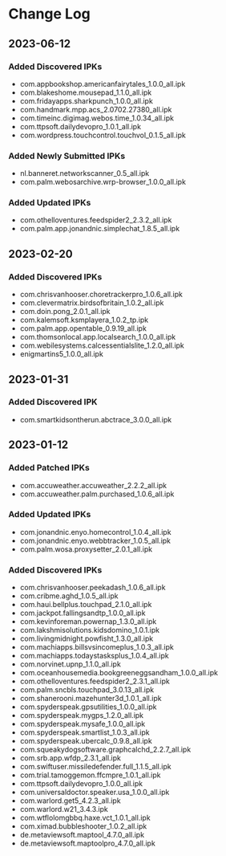 # Change Log

## 2023-06-12
### Added Discovered IPKs
- com.appbookshop.americanfairytales_1.0.0_all.ipk
- com.blakeshome.mousepad_1.1.0_all.ipk
- com.fridayapps.sharkpunch_1.0.0_all.ipk
- com.handmark.mpp.acs_2.0702.27380_all.ipk
- com.timeinc.digimag.webos.time_1.0.34_all.ipk
- com.ttpsoft.dailydevopro_1.0.1_all.ipk
- com.wordpress.touchcontrol.touchvol_0.1.5_all.ipk

### Added Newly Submitted IPKs
- nl.banneret.networkscanner_0.5_all.ipk
- com.palm.webosarchive.wrp-browser_1.0.0_all.ipk

### Added Updated IPKs
- com.othelloventures.feedspider2_2.3.2_all.ipk
- com.palm.app.jonandnic.simplechat_1.8.5_all.ipk

## 2023-02-20
### Added Discovered IPKs
- com.chrisvanhooser.choretrackerpro_1.0.6_all.ipk
- com.clevermatrix.birdsofbritain_1.0.2_all.ipk
- com.doin.pong_2.0.1_all.ipk
- com.kalemsoft.ksmplayera_1.0.2_tp.ipk
- com.palm.app.opentable_0.9.19_all.ipk
- com.thomsonlocal.app.localsearch_1.0.0_all.ipk
- com.webilesystems.calcessentialslite_1.2.0_all.ipk
- enigmartins5_1.0.0_all.ipk

## 2023-01-31
### Added Discovered IPK
- com.smartkidsontherun.abctrace_3.0.0_all.ipk

## 2023-01-12
### Added Patched IPKs
- com.accuweather.accuweather_2.2.2_all.ipk
- com.accuweather.palm.purchased_1.0.6_all.ipk

### Added Updated IPKs
- com.jonandnic.enyo.homecontrol_1.0.4_all.ipk
- com.jonandnic.enyo.webbtracker_1.0.5_all.ipk
- com.palm.wosa.proxysetter_2.0.1_all.ipk

### Added Discovered IPKs
- com.chrisvanhooser.peekadash_1.0.6_all.ipk
- com.cribme.aghd_1.0.5_all.ipk
- com.haui.bellplus.touchpad_2.1.0_all.ipk
- com.jackpot.fallingsandtp_1.0.0_all.ipk
- com.kevinforeman.powernap_1.3.0_all.ipk
- com.lakshmisolutions.kidsdomino_1.0.1.ipk
- com.livingmidnight.powfisht_1.3.0_all.ipk
- com.machiapps.billsvsincomeplus_1.0.3_all.ipk
- com.machiapps.todaystasksplus_1.0.4_all.ipk
- com.norvinet.upnp_1.1.0_all.ipk
- com.oceanhousemedia.bookgreeneggsandham_1.0.0_all.ipk
- com.othelloventures.feedspider2_2.3.1_all.ipk
- com.palm.sncbls.touchpad_3.0.13_all.ipk
- com.shanerooni.mazehunter3d_1.0.1_all.ipk
- com.spyderspeak.gpsutilities_1.0.0_all.ipk
- com.spyderspeak.mygps_1.2.0_all.ipk
- com.spyderspeak.mysafe_1.0.0_all.ipk
- com.spyderspeak.smartlist_1.0.3_all.ipk
- com.spyderspeak.ubercalc_0.9.8_all.ipk
- com.squeakydogsoftware.graphcalchd_2.2.7_all.ipk
- com.srb.app.wfdp_2.3.1_all.ipk
- com.swiftuser.missiledefender.full_1.1.5_all.ipk
- com.trial.tamoggemon.ffcmpre_1.0.1_all.ipk
- com.ttpsoft.dailydevopro_1.0.0_all.ipk
- com.universaldoctor.speaker.usa_1.0.0_all.ipk
- com.warlord.get5_4.2.3_all.ipk
- com.warlord.w21_3.4.3.ipk
- com.wtflolomgbbq.haxe.vct_1.0.1_all.ipk
- com.ximad.bubbleshooter_1.0.2_all.ipk
- de.metaviewsoft.maptool_4.7.0_all.ipk
- de.metaviewsoft.maptoolpro_4.7.0_all.ipk

